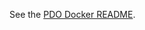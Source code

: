 <!---
Licensed under Creative Commons Attribution 4.0 International License
https://creativecommons.org/licenses/by/4.0/
--->

See the [PDO Docker README](../docker/README.md).

